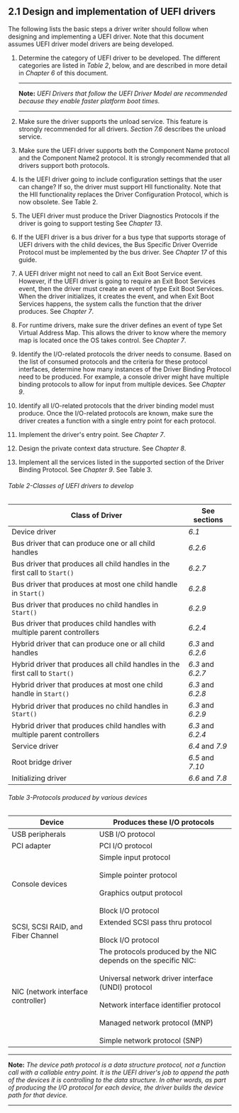 <!--- @file
  2.1 Design and implementation of UEFI drivers

  Copyright (c) 2012-2018, Intel Corporation. All rights reserved.<BR>

  Redistribution and use in source (original document form) and 'compiled'
  forms (converted to PDF, epub, HTML and other formats) with or without
  modification, are permitted provided that the following conditions are met:

  1) Redistributions of source code (original document form) must retain the
     above copyright notice, this list of conditions and the following
     disclaimer as the first lines of this file unmodified.

  2) Redistributions in compiled form (transformed to other DTDs, converted to
     PDF, epub, HTML and other formats) must reproduce the above copyright
     notice, this list of conditions and the following disclaimer in the
     documentation and/or other materials provided with the distribution.

  THIS DOCUMENTATION IS PROVIDED BY TIANOCORE PROJECT "AS IS" AND ANY EXPRESS OR
  IMPLIED WARRANTIES, INCLUDING, BUT NOT LIMITED TO, THE IMPLIED WARRANTIES OF
  MERCHANTABILITY AND FITNESS FOR A PARTICULAR PURPOSE ARE DISCLAIMED. IN NO
  EVENT SHALL TIANOCORE PROJECT  BE LIABLE FOR ANY DIRECT, INDIRECT, INCIDENTAL,
  SPECIAL, EXEMPLARY, OR CONSEQUENTIAL DAMAGES (INCLUDING, BUT NOT LIMITED TO,
  PROCUREMENT OF SUBSTITUTE GOODS OR SERVICES; LOSS OF USE, DATA, OR PROFITS;
  OR BUSINESS INTERRUPTION) HOWEVER CAUSED AND ON ANY THEORY OF LIABILITY,
  WHETHER IN CONTRACT, STRICT LIABILITY, OR TORT (INCLUDING NEGLIGENCE OR
  OTHERWISE) ARISING IN ANY WAY OUT OF THE USE OF THIS DOCUMENTATION, EVEN IF
  ADVISED OF THE POSSIBILITY OF SUCH DAMAGE.

-->

## 2.1 Design and implementation of UEFI drivers

The following lists the basic steps a driver writer should follow when
designing and implementing a UEFI driver. Note that this document assumes UEFI
driver model drivers are being developed.

1. Determine the category of UEFI driver to be developed. The different
   categories are listed in _Table 2_, below, and are described in more detail
   in _Chapter 6_ of this document.
   **********
   **Note:** _UEFI Drivers that follow the UEFI Driver Model are recommended because they enable faster platform boot times._
   **********

2. Make sure the driver supports the unload service. This feature is strongly
   recommended for all drivers. _Section 7.6_ describes the unload service.

3. Make sure the UEFI driver supports both the Component Name protocol and the
   Component Name2 protocol. It is strongly recommended that all drivers
   support both protocols.

4. Is the UEFI driver going to include configuration settings that the user can
   change? If so, the driver must support HII functionality. Note that the HII
   functionality replaces the Driver Configuration Protocol, which is now
   obsolete. See Table 2.

5. The UEFI driver must produce the Driver Diagnostics Protocols if the driver
   is going to support testing See _Chapter 13_.

6. If the UEFI driver is a bus driver for a bus type that supports storage of
   UEFI drivers with the child devices, the Bus Specific Driver Override
   Protocol must be implemented by the bus driver. See _Chapter 17_ of this
   guide.

7. A UEFI driver might not need to call an Exit Boot Service event. However, if
   the UEFI driver is going to require an Exit Boot Services event, then the
   driver must create an event of type Exit Boot Services. When the driver
   initializes, it creates the event, and when Exit Boot Services happens, the
   system calls the function that the driver produces. See _Chapter 7_.

8. For runtime drivers, make sure the driver defines an event of type Set
   Virtual Address Map. This allows the driver to know where the memory map is
   located once the OS takes control. See _Chapter 7_.

9. Identify the I/O-related protocols the driver needs to consume. Based on the
   list of consumed protocols and the criteria for these protocol interfaces,
   determine how many instances of the Driver Binding Protocol need to be
   produced. For example, a console driver might have multiple binding
   protocols to allow for input from multiple devices. See _Chapter 9_.

10. Identify all I/O-related protocols that the driver binding model must
   produce. Once the I/O-related protocols are known, make sure the driver
   creates a function with a single entry point for each protocol.

11. Implement the driver's entry point. See _Chapter 7_.

12. Design the private context data structure. See _Chapter 8_.

13. Implement all the services listed in the supported section of the Driver
   Binding Protocol. See _Chapter 9_. See Table 3.

###### Table 2-Classes of UEFI drivers to develop
| **Class of Driver**                                                          | **See sections**  |
| ---------------------------------------------------------------------------- | ----------------- |
| Device driver                                                                | _6.1_             |
| Bus driver that can produce one or all child handles                         | _6.2.6_           |
| Bus driver that produces all child handles in the first call to `Start()`    | _6.2.7_           |
| Bus driver that produces at most one child handle in `Start()`               | _6.2.8_           |
| Bus driver that produces no child handles in `Start()`                       | _6.2.9_           |
| Bus driver that produces child handles with multiple parent controllers      | _6.2.4_           |
| Hybrid driver that can produce one or all child handles                      | _6.3_ and _6.2.6_ |
| Hybrid driver that produces all child handles in the first call to `Start()` | _6.3_ and _6.2.7_ |
| Hybrid driver that produces at most one child handle in `Start()`            | _6.3_ and _6.2.8_ |
| Hybrid driver that produces no child handles in `Start()`                    | _6.3_ and _6.2.9_ |
| Hybrid driver that produces child handles with multiple parent controllers   | _6.3_ and _6.2.4_ |
| Service driver                                                               | _6.4_ and _7.9_   |
| Root bridge driver                                                           | _6.5_ and _7.10_  |
| Initializing driver                                                          | _6.6_ and _7.8_   |

<div style="page-break-after: always;"></div>

###### Table 3-Protocols produced by various devices
| **Device**                         | **Produces these I/O protocols**                              |
| ---------------------------------- | ------------------------------------------------------------- |
| USB peripherals                    | USB I/O protocol                                              |
| PCI adapter                        | PCI I/O protocol                                              |
| Console devices                    | Simple input protocol <br/><br/> Simple pointer protocol <br/><br/> Graphics output protocol <br/><br/> Block I/O protocol                                            |
| SCSI, SCSI RAID, and Fiber Channel | Extended SCSI pass thru protocol <br/><br/> Block I/O protocol                                            |
| NIC (network interface controller) | The protocols produced by the NIC depends on the specific NIC: <br/><br/> Universal network driver interface (UNDI) protocol <br/><br/> Network interface identifier protocol <br/><br/> Managed network protocol (MNP) <br/><br/> Simple network protocol (SNP)  |

**********
**Note:** _The device path protocol is a data structure protocol, not a
function call with a callable entry point. It is the UEFI driver's job to
append the path of the devices it is controlling to the data structure. In
other words, as part of producing the I/O protocol for each device, the driver
builds the device path for that device._
**********
